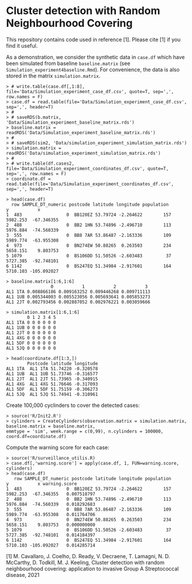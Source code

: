 
# Cluster detection with Random Neighbourhood Covering

This repository contains code used in reference [1]. Please cite [1] if you find it useful.

As a demonstration, we consider the synthetic data in `case.df` which have been simulated from baseline `baseline.matrix` (see `Simulation_experiment4baseline.Rmd`). For convenience, the data is also stored in
the matrix `simulation.matrix`.

```
> # write.table(case.df[,1:8], file='Data/Simulation_experiment_case_df.csv', quote=T, sep=',', row.names = F)
> case.df = read.table(file='Data/Simulation_experiment_case_df.csv',  sep=',', header=T) 
> #
> # saveRDS(b.matrix, 'Data/Simulation_experiment_baseline_matrix.rds')
> baseline.matrix = readRDS('Data/Simulation_experiment_baseline_matrix.rds')
> #
> # saveRDS(sim2, 'Data/simulation_experiment_simulation_matrix.rds')
> simulation.matrix = readRDS('Data/simulation_experiment_simulation_matrix.rds')
> #
> # write.table(df.cases2, file='Data/Simulation_experiment_coordinates_df.csv', quote=T, sep=',', row.names = F)
> coordinate.df = read.table(file='Data/Simulation_experiment_coordinates_df.csv',  sep=',', header=T)
```


```
> head(case.df)
  row SAMPLE_DT_numeric postcode latitude longitude population        y           x
1  483                 0  BB120EZ 53.79724 -2.264622        157 5982.253  -67.346355
2  488                 0  BB2 1HN 53.74896 -2.496710        113 5976.884  -74.560339
3  555                 0  BB8 7AR 53.86487 -2.163336        109 5989.774  -63.955308
4  973                 0  BN274EW 50.88265  0.263503        234 5658.151    9.803753
5 1079                 0  BS106DD 51.50526 -2.603483         37 5727.385  -92.748101
6 1142                 0  BS247EQ 51.34984 -2.917601        164 5710.103 -105.092027
```

```
> baseline.matrix[1:6,1:6]
                 0           1           2           3
AL1 1TA 0.008866186 0.009163252 0.009446268 0.009711113
AL1 1UB 0.005344003 0.005523056 0.005693641 0.005853273
AL1 2JT 0.002793456 0.002887052 0.002976221 0.003059666
```

```
> simulation.matrix[1:6,1:6]
        0 1 2 3 4 5
AL1 1TA 0 0 0 0 0 0
AL1 1UB 0 0 0 0 0 0
AL1 2JT 0 0 0 0 0 0
AL1 4XG 0 0 0 0 0 0
AL1 5DF 0 0 0 0 0 0
AL1 5JQ 0 0 0 0 0 0
```

```
> head(coordinate.df[1:3,])
        Postcode latitude longitude
AL1 1TA  AL1 1TA 51.74220 -0.320578
AL1 1UB  AL1 1UB 51.73746 -0.316577
AL1 2JT  AL1 2JT 51.73965 -0.340915
AL1 4XG  AL1 4XG 51.76646 -0.317093
AL1 5DF  AL1 5DF 51.75159 -0.306273
AL1 5JQ  AL1 5JQ 51.74941 -0.310961
```


Create  100,000 cyclinders to cover the detected cases:
```
> source('R/Init2.R')
> cylinders = CreateCylinders(observation.matrix = simulation.matrix, baseline.matrix = baseline.matrix,
emmtype = 'sim', week.range = c(0,99), n.cylinders = 100000, coord.df=coordinate.df)
```

Compute the warning score for each case:
```
> source('R/surveillance_utilis.R)
> case.df[,'warning.score'] = apply(case.df, 1, FUN=warning.score, cylinders)
> head(case.df)
   row SAMPLE_DT_numeric postcode latitude longitude population        y           x warning.score
1  483                 0  BB120EZ 53.79724 -2.264622        157 5982.253  -67.346355   0.007518797
2  488                 0  BB2 1HN 53.74896 -2.496710        113 5976.884  -74.560339   0.018292683
3  555                 0  BB8 7AR 53.86487 -2.163336        109 5989.774  -63.955308   0.011764706
4  973                 0  BN274EW 50.88265  0.263503        234 5658.151    9.803753   0.000000000
5 1079                 0  BS106DD 51.50526 -2.603483         37 5727.385  -92.748101   0.014184397
6 1142                 0  BS247EQ 51.34984 -2.917601        164 5710.103 -105.092027   0.014285714
```

[1] M. Cavallaro, J. Coelho, D. Ready, V. Decraene, T. Lamagni, N. D. McCarthy, D. Todkill, M. J. Keeling,
Cluster detection with random neighbourhood covering: application to invasive Group A Streptococcal disease, 2021



